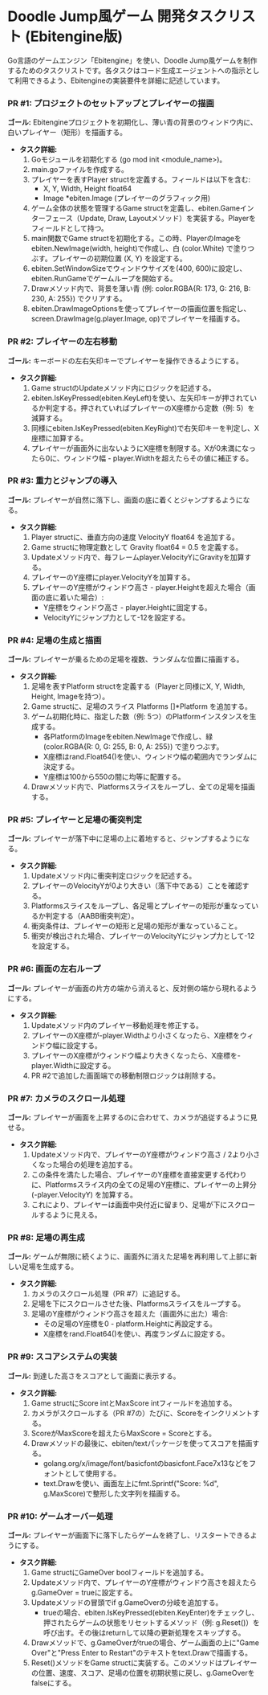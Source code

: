 # **Doodle Jump風ゲーム 開発タスクリスト (Ebitengine版)**

Go言語のゲームエンジン「Ebitengine」を使い、Doodle Jump風ゲームを制作するためのタスクリストです。各タスクはコード生成エージェントへの指示として利用できるよう、Ebitengineの実装要件を詳細に記述しています。

### **PR \#1: プロジェクトのセットアップとプレイヤーの描画**

**ゴール:** Ebitengineプロジェクトを初期化し、薄い青の背景のウィンドウ内に、白いプレイヤー（矩形）を描画する。

* **タスク詳細:**
    1. Goモジュールを初期化する (go mod init \<module\_name\>)。
    2. main.goファイルを作成する。
    3. プレイヤーを表すPlayer structを定義する。フィールドは以下を含む:
        * X, Y, Width, Height float64
        * Image \*ebiten.Image (プレイヤーのグラフィック用)
    4. ゲーム全体の状態を管理するGame structを定義し、ebiten.Gameインターフェース（Update, Draw, Layoutメソッド）を実装する。Playerをフィールドとして持つ。
    5. main関数でGame structを初期化する。この時、PlayerのImageをebiten.NewImage(width, height)で作成し、白 (color.White) で塗りつぶす。プレイヤーの初期位置 (X, Y) を設定する。
    6. ebiten.SetWindowSizeでウィンドウサイズを(400, 600)に設定し、ebiten.RunGameでゲームループを開始する。
    7. Drawメソッド内で、背景を薄い青 (例: color.RGBA{R: 173, G: 216, B: 230, A: 255}) でクリアする。
    8. ebiten.DrawImageOptionsを使ってプレイヤーの描画位置を指定し、screen.DrawImage(g.player.Image, op)でプレイヤーを描画する。

### **PR \#2: プレイヤーの左右移動**

**ゴール:** キーボードの左右矢印キーでプレイヤーを操作できるようにする。

* **タスク詳細:**
    1. Game structのUpdateメソッド内にロジックを記述する。
    2. ebiten.IsKeyPressed(ebiten.KeyLeft)を使い、左矢印キーが押されているか判定する。押されていればプレイヤーのX座標から定数（例: 5）を減算する。
    3. 同様にebiten.IsKeyPressed(ebiten.KeyRight)で右矢印キーを判定し、X座標に加算する。
    4. プレイヤーが画面外に出ないようにX座標を制限する。Xが0未満になったら0に、ウィンドウ幅 \- player.Widthを超えたらその値に補正する。

### **PR \#3: 重力とジャンプの導入**

**ゴール:** プレイヤーが自然に落下し、画面の底に着くとジャンプするようになる。

* **タスク詳細:**
    1. Player structに、垂直方向の速度 VelocityY float64 を追加する。
    2. Game structに物理定数として Gravity float64 \= 0.5 を定義する。
    3. Updateメソッド内で、毎フレームplayer.VelocityYにGravityを加算する。
    4. プレイヤーのY座標にplayer.VelocityYを加算する。
    5. プレイヤーのY座標がウィンドウ高さ \- player.Heightを超えた場合（画面の底に着いた場合）:
        * Y座標をウィンドウ高さ \- player.Heightに固定する。
        * VelocityYにジャンプ力として-12を設定する。

### **PR \#4: 足場の生成と描画**

**ゴール:** プレイヤーが乗るための足場を複数、ランダムな位置に描画する。

* **タスク詳細:**
    1. 足場を表すPlatform structを定義する（Playerと同様にX, Y, Width, Height, Imageを持つ）。
    2. Game structに、足場のスライス Platforms \[\]\*Platform を追加する。
    3. ゲーム初期化時に、指定した数（例: 5つ）のPlatformインスタンスを生成する。
        * 各PlatformのImageをebiten.NewImageで作成し、緑 (color.RGBA{R: 0, G: 255, B: 0, A: 255}) で塗りつぶす。
        * X座標はrand.Float64()を使い、ウィンドウ幅の範囲内でランダムに決定する。
        * Y座標は100から550の間に均等に配置する。
    4. Drawメソッド内で、Platformsスライスをループし、全ての足場を描画する。

### **PR \#5: プレイヤーと足場の衝突判定**

**ゴール:** プレイヤーが落下中に足場の上に着地すると、ジャンプするようになる。

* **タスク詳細:**
    1. Updateメソッド内に衝突判定ロジックを記述する。
    2. プレイヤーのVelocityYが0より大きい（落下中である）ことを確認する。
    3. Platformsスライスをループし、各足場とプレイヤーの矩形が重なっているか判定する（AABB衝突判定）。
    4. 衝突条件は、プレイヤーの矩形と足場の矩形が重なっていること。
    5. 衝突が検出された場合、プレイヤーのVelocityYにジャンプ力として-12を設定する。

### **PR \#6: 画面の左右ループ**

**ゴール:** プレイヤーが画面の片方の端から消えると、反対側の端から現れるようにする。

* **タスク詳細:**
    1. Updateメソッド内のプレイヤー移動処理を修正する。
    2. プレイヤーのX座標が-player.Widthより小さくなったら、X座標をウィンドウ幅に設定する。
    3. プレイヤーのX座標がウィンドウ幅より大きくなったら、X座標を-player.Widthに設定する。
    4. PR \#2で追加した画面端での移動制限ロジックは削除する。

### **PR \#7: カメラのスクロール処理**

**ゴール:** プレイヤーが画面を上昇するのに合わせて、カメラが追従するように見せる。

* **タスク詳細:**
    1. Updateメソッド内で、プレイヤーのY座標がウィンドウ高さ / 2より小さくなった場合の処理を追加する。
    2. この条件を満たした場合、プレイヤーのY座標を直接変更する代わりに、Platformsスライス内の全ての足場のY座標に、プレイヤーの上昇分 (-player.VelocityY) を加算する。
    3. これにより、プレイヤーは画面中央付近に留まり、足場が下にスクロールするように見える。

### **PR \#8: 足場の再生成**

**ゴール:** ゲームが無限に続くように、画面外に消えた足場を再利用して上部に新しい足場を生成する。

* **タスク詳細:**
    1. カメラのスクロール処理（PR \#7）に追記する。
    2. 足場を下にスクロールさせた後、Platformsスライスをループする。
    3. 足場のY座標がウィンドウ高さを超えた（画面外に出た）場合:
        * その足場のY座標を0 \- platform.Heightに再設定する。
        * X座標をrand.Float64()を使い、再度ランダムに設定する。

### **PR \#9: スコアシステムの実装**

**ゴール:** 到達した高さをスコアとして画面に表示する。

* **タスク詳細:**
    1. Game structにScore intとMaxScore intフィールドを追加する。
    2. カメラがスクロールする（PR \#7の）たびに、Scoreをインクリメントする。
    3. ScoreがMaxScoreを超えたらMaxScore \= Scoreとする。
    4. Drawメソッドの最後に、ebiten/textパッケージを使ってスコアを描画する。
        * golang.org/x/image/font/basicfontのbasicfont.Face7x13などをフォントとして使用する。
        * text.Drawを使い、画面左上にfmt.Sprintf("Score: %d", g.MaxScore)で整形した文字列を描画する。

### **PR \#10: ゲームオーバー処理**

**ゴール:** プレイヤーが画面下に落下したらゲームを終了し、リスタートできるようにする。

* **タスク詳細:**
    1. Game structにGameOver boolフィールドを追加する。
    2. Updateメソッド内で、プレイヤーのY座標がウィンドウ高さを超えたらg.GameOver \= trueに設定する。
    3. Updateメソッドの冒頭でif g.GameOverの分岐を追加する。
        * trueの場合、ebiten.IsKeyPressed(ebiten.KeyEnter)をチェックし、押されたらゲームの状態をリセットするメソッド（例: g.Reset()）を呼び出す。その後はreturnして以降の更新処理をスキップする。
    4. Drawメソッドで、g.GameOverがtrueの場合、ゲーム画面の上に"Game Over"と"Press Enter to Restart"のテキストをtext.Drawで描画する。
    5. Reset()メソッドをGame structに実装する。このメソッドはプレイヤーの位置、速度、スコア、足場の位置を初期状態に戻し、g.GameOverをfalseにする。